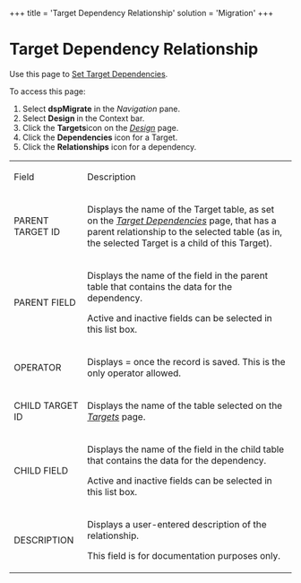 +++
title = 'Target Dependency Relationship'
solution = 'Migration'
+++

# Target Dependency Relationship

<div class="use">

Use this page to [Set Target
Dependencies](../Use_Cases/Set_Target_Dependencies).

</div>

To access this page:

1.  Select <span style="font-weight: bold;">dspMigrate</span> in the
    <span style="font-style: italic;">Navigation</span> pane.
2.  Select <span style="font-weight: bold;">Design </span>in the Context
    bar.
3.  Click the <span style="font-weight: bold;">Targets</span>icon on the
    *[Design](Design)* page.
4.  Click the <span style="font-weight: bold;">Dependencies</span> icon
    for a Target.
5.  Click the <span style="font-weight: bold;">Relationships</span> icon
    for a dependency.

<table>
<tbody>
<tr class="odd">
<td><p>Field</p></td>
<td><p>Description</p></td>
</tr>
<tr class="even">
<td><p>PARENT TARGET ID</p></td>
<td><p>Displays the name of the Target table, as set on the <span style="font-style: italic;"><a href="Target_Dependencies">Target Dependencies</a></span> page, that has a parent relationship to the selected table (as in, the selected Target is a child of this Target).</p></td>
</tr>
<tr class="odd">
<td><p>PARENT FIELD</p></td>
<td><p>Displays the name of the field in the parent table that contains the data for the dependency.</p>
<p>Active and inactive fields can be selected in this list box.</p></td>
</tr>
<tr class="even">
<td><p>OPERATOR</p></td>
<td><p>Displays = once the record is saved. This is the only operator allowed.</p></td>
</tr>
<tr class="odd">
<td><p>CHILD TARGET ID</p></td>
<td><p>Displays the name of the table selected on the <span style="font-style: italic;"><a href="Targets_H_Design">Targets</a></span> page.</p></td>
</tr>
<tr class="even">
<td><p>CHILD FIELD</p></td>
<td><p>Displays the name of the field in the child table that contains the data for the dependency.</p>
<p>Active and inactive fields can be selected in this list box.</p></td>
</tr>
<tr class="odd">
<td><p>DESCRIPTION</p></td>
<td><p>Displays a user-entered description of the relationship.</p>
<p>This field is for documentation purposes only.</p></td>
</tr>
</tbody>
</table>
